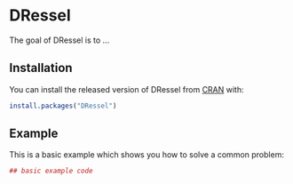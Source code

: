 # DRessel

The goal of DRessel is to ...

## Installation

You can install the released version of DRessel from [CRAN](https://CRAN.R-project.org) with:

``` r
install.packages("DRessel")
```

## Example

This is a basic example which shows you how to solve a common problem:

``` r
## basic example code
```

